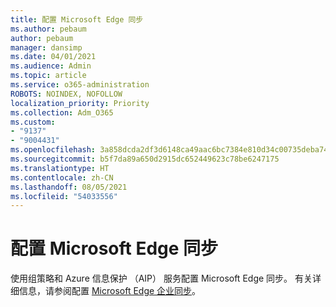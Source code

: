 ```yaml
---
title: 配置 Microsoft Edge 同步
ms.author: pebaum
author: pebaum
manager: dansimp
ms.date: 04/01/2021
ms.audience: Admin
ms.topic: article
ms.service: o365-administration
ROBOTS: NOINDEX, NOFOLLOW
localization_priority: Priority
ms.collection: Adm_O365
ms.custom:
- "9137"
- "9004431"
ms.openlocfilehash: 3a858dcda2df3d6148ca49aac6bc7384e810d34c00735deba74dfe9dd31f5656
ms.sourcegitcommit: b5f7da89a650d2915dc652449623c78be6247175
ms.translationtype: HT
ms.contentlocale: zh-CN
ms.lasthandoff: 08/05/2021
ms.locfileid: "54033556"
---
```

# <a name="configure-microsoft-edge-sync"></a>配置 Microsoft Edge 同步

使用组策略和 Azure 信息保护 （AIP） 服务配置 Microsoft Edge 同步。 有关详细信息，请参阅配置 [Microsoft Edge 企业同步](https://docs.microsoft.com/deployedge/microsoft-edge-enterprise-sync)。